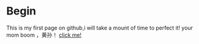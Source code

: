 # Begin
This is my first page on github,i will take a mount of time to perfect it!
your mom boom ，黄孙！
<a href="/MineClean.html">click me!</a>
